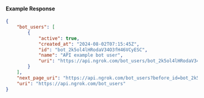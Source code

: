 <!-- Code generated for API Clients. DO NOT EDIT. -->

#### Example Response

```json
{
	"bot_users": [
		{
			"active": true,
			"created_at": "2024-08-02T07:15:45Z",
			"id": "bot_2k5ol4lHRodaV34O3fH46VCyESC",
			"name": "API example bot user",
			"uri": "https://api.ngrok.com/bot_users/bot_2k5ol4lHRodaV34O3fH46VCyESC"
		}
	],
	"next_page_uri": "https://api.ngrok.com/bot_users?before_id=bot_2k5ol4lHRodaV34O3fH46VCyESC&limit=1",
	"uri": "https://api.ngrok.com/bot_users"
}
```
